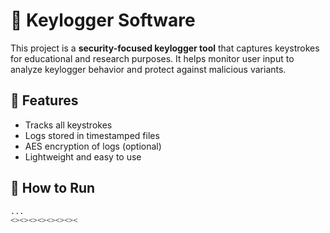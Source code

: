 # 🔐 Keylogger Software

This project is a **security-focused keylogger tool** that captures keystrokes for educational and research purposes. It helps monitor user input to analyze keylogger behavior and protect against malicious variants.

## 📁 Features

- Tracks all keystrokes
- Logs stored in timestamped files
- AES encryption of logs (optional)
- Lightweight and easy to use

## 🚀 How to Run

```bash
...
<><><><><><><><
